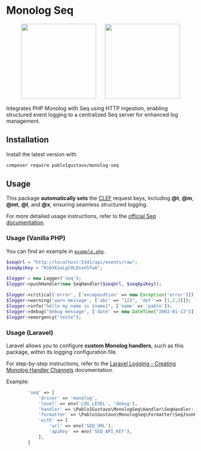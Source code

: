 # Monolog Seq

<p align="center">
    <img
        src="https://upload.wikimedia.org/wikipedia/commons/thumb/3/31/Webysther_20160423_-_Elephpant.svg/2560px-Webysther_20160423_-_Elephpant.svg.png"
        width="200"
    />
    <img
        src="https://blog.getseq.net/content/images/2018/09/Seq-Main-Light-400px.png"
        width="200"
        style="margin-left: 20px;"
    />
</p>

Integrates PHP Monolog with Seq using HTTP ingestion, enabling structured event logging to a centralized Seq server for enhanced log management.

## Installation

Install the latest version with

```bash
composer require pablo1gustavo/monolog-seq
```

## Usage

This package **automatically sets** the [CLEF](https://clef-json.org/) request keys, including **@t**, **@m**, **@mt**, **@l**, and **@x**, ensuring seamless structured logging.

For more detailed usage instructions, refer to the [official Seq documentation](https://docs.datalust.co/docs/posting-raw-events).

### Usage (Vanilla PHP)

You can find an example in [`example.php`](example.php).

```php
$seqUrl = "http://localhost:5341/api/events/raw";
$seqApiKey = "H16XK1wLgC0LDsen5fwA";

$logger = new Logger('seq');
$logger->pushHandler(new SeqHandler($seqUrl, $seqApiKey));

$logger->critical('error', ['excepasdtion' => new Exception('error')]);
$logger->warning('warn message', ['abc' => "123", 'def' => [1,2,3]]); 
$logger->info("hello my name is {name}", ['name' => 'pablo']);
$logger->debug("debug message", ['date' => new DateTime("2002-01-13")]);
$logger->emergency("teste");
```

### Usage (Laravel)

Laravel allows you to configure **custom Monolog handlers**, such as this package, within its logging configuration file.

For step-by-step instructions, refer to the [Laravel Logging - Creating Monolog Handler Channels](https://laravel.com/docs/12.x/logging#creating-monolog-handler-channels) documentation.

Example:
```php
        'seq' => [
            'driver' => 'monolog',
            'level' => env('LOG_LEVEL', 'debug'),
            'handler' => \Pablo1Gustavo\MonologSeq\Handler\SeqHandler::class,
            'formatter' => \Pablo1Gustavo\MonologSeq\Formatter\SeqJsonFormatter::class,
            'with' => [
                'url' => env('SEQ_URL'),
                'apiKey' => env('SEQ_API_KEY'),
            ],
        ]
```